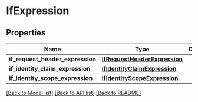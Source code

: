 # IfExpression


## Properties
Name | Type | Description | Notes
------------ | ------------- | ------------- | -------------
**if_request_header_expression** | [**IfRequestHeaderExpression**](IfRequestHeaderExpression.md) |  | [optional] 
**if_identity_claim_expression** | [**IfIdentityClaimExpression**](IfIdentityClaimExpression.md) |  | [optional] 
**if_identity_scope_expression** | [**IfIdentityScopeExpression**](IfIdentityScopeExpression.md) |  | [optional] 

[[Back to Model list]](../README.md#documentation-for-models) [[Back to API list]](../README.md#documentation-for-api-endpoints) [[Back to README]](../README.md)



